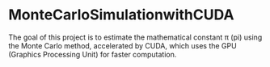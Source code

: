 # MonteCarloSimulationwithCUDA
The goal of this project is to estimate the mathematical constant π (pi) using the Monte Carlo method, accelerated by CUDA, which uses the GPU (Graphics Processing Unit) for faster computation.
